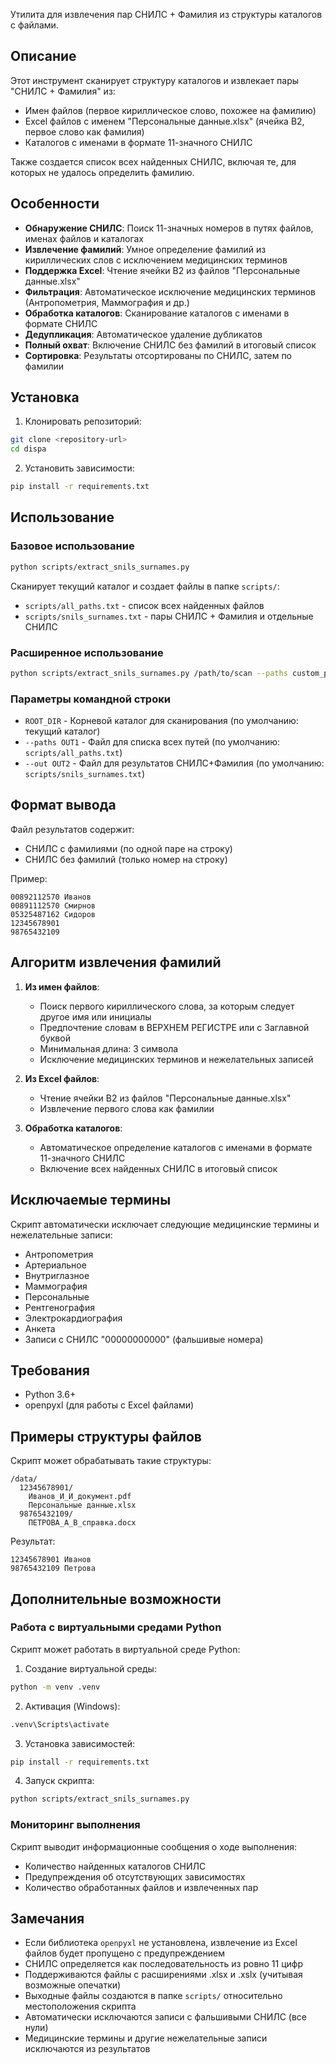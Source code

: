 Утилита для извлечения пар СНИЛС + Фамилия из структуры каталогов с файлами.

## Описание

Этот инструмент сканирует структуру каталогов и извлекает пары "СНИЛС + Фамилия" из:
- Имен файлов (первое кириллическое слово, похожее на фамилию)
- Excel файлов с именем "Персональные данные.xlsx" (ячейка B2, первое слово как фамилия)
- Каталогов с именами в формате 11-значного СНИЛС

Также создается список всех найденных СНИЛС, включая те, для которых не удалось определить фамилию.

## Особенности

- **Обнаружение СНИЛС**: Поиск 11-значных номеров в путях файлов, именах файлов и каталогах
- **Извлечение фамилий**: Умное определение фамилий из кириллических слов с исключением медицинских терминов
- **Поддержка Excel**: Чтение ячейки B2 из файлов "Персональные данные.xlsx"
- **Фильтрация**: Автоматическое исключение медицинских терминов (Антропометрия, Маммография и др.)
- **Обработка каталогов**: Сканирование каталогов с именами в формате СНИЛС
- **Дедупликация**: Автоматическое удаление дубликатов
- **Полный охват**: Включение СНИЛС без фамилий в итоговый список
- **Сортировка**: Результаты отсортированы по СНИЛС, затем по фамилии

## Установка

1. Клонировать репозиторий:
```bash
git clone <repository-url>
cd dispa
```

2. Установить зависимости:
```bash
pip install -r requirements.txt
```

## Использование

### Базовое использование

```bash
python scripts/extract_snils_surnames.py
```

Сканирует текущий каталог и создает файлы в папке `scripts/`:
- `scripts/all_paths.txt` - список всех найденных файлов
- `scripts/snils_surnames.txt` - пары СНИЛС + Фамилия и отдельные СНИЛС

### Расширенное использование

```bash
python scripts/extract_snils_surnames.py /path/to/scan --paths custom_paths.txt --out custom_results.txt
```

### Параметры командной строки

- `ROOT_DIR` - Корневой каталог для сканирования (по умолчанию: текущий каталог)
- `--paths OUT1` - Файл для списка всех путей (по умолчанию: `scripts/all_paths.txt`)
- `--out OUT2` - Файл для результатов СНИЛС+Фамилия (по умолчанию: `scripts/snils_surnames.txt`)

## Формат вывода

Файл результатов содержит:
- СНИЛС с фамилиями (по одной паре на строку)
- СНИЛС без фамилий (только номер на строку)

Пример:
```
00892112570 Иванов
00891112570 Смирнов
05325487162 Сидоров
12345678901
98765432109
```

## Алгоритм извлечения фамилий

1. **Из имен файлов**:
   - Поиск первого кириллического слова, за которым следует другое имя или инициалы
   - Предпочтение словам в ВЕРХНЕМ РЕГИСТРЕ или с Заглавной буквой
   - Минимальная длина: 3 символа
   - Исключение медицинских терминов и нежелательных записей

2. **Из Excel файлов**:
   - Чтение ячейки B2 из файлов "Персональные данные.xlsx"
   - Извлечение первого слова как фамилии

3. **Обработка каталогов**:
   - Автоматическое определение каталогов с именами в формате 11-значного СНИЛС
   - Включение всех найденных СНИЛС в итоговый список

## Исключаемые термины

Скрипт автоматически исключает следующие медицинские термины и нежелательные записи:
- Антропометрия
- Артериальное  
- Внутриглазное
- Маммография
- Персональные
- Рентгенография
- Электрокардиография
- Анкета
- Записи с СНИЛС "00000000000" (фальшивые номера)

## Требования

- Python 3.6+
- openpyxl (для работы с Excel файлами)

## Примеры структуры файлов

Скрипт может обрабатывать такие структуры:
```
/data/
  12345678901/
    Иванов_И_И_документ.pdf
    Персональные данные.xlsx
  98765432109/
    ПЕТРОВА_А_В_справка.docx
```

Результат:
```
12345678901 Иванов
98765432109 Петрова
```

## Дополнительные возможности

### Работа с виртуальными средами Python

Скрипт может работать в виртуальной среде Python:

1. Создание виртуальной среды:
```bash
python -m venv .venv
```

2. Активация (Windows):
```bash
.venv\Scripts\activate
```

3. Установка зависимостей:
```bash
pip install -r requirements.txt
```

4. Запуск скрипта:
```bash
python scripts/extract_snils_surnames.py
```

### Мониторинг выполнения

Скрипт выводит информационные сообщения о ходе выполнения:
- Количество найденных каталогов СНИЛС
- Предупреждения об отсутствующих зависимостях
- Количество обработанных файлов и извлеченных пар

## Замечания

- Если библиотека `openpyxl` не установлена, извлечение из Excel файлов будет пропущено с предупреждением
- СНИЛС определяется как последовательность из ровно 11 цифр
- Поддерживаются файлы с расширениями .xlsx и .xslx (учитывая возможные опечатки)
- Выходные файлы создаются в папке `scripts/` относительно местоположения скрипта
- Автоматически исключаются записи с фальшивыми СНИЛС (все нули)
- Медицинские термины и другие нежелательные записи исключаются из результатов
